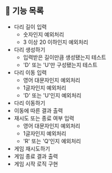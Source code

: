 ## 🚀 기능 목록 
- 다리 길이 입력
  - 숫자인지 예외처리
  - 3 이상 20 이하인지 예외처리
- 다리 생성하기
  - 입력받은 길이만큼 생성됐는지 테스트
  - 'D' 또는 'U'만 구성됐는지 테스트
- 다리 이동 입력
  - 영어 대문자인지 예외처리
  - 1글자인지 예외처리
  - 'D' 또는 'U'인지 예외처리
- 다리 이동하기
- 이동에 따른 결과 출력
- 재시도 또는 종료 여부 입력
  - 영어 대문자인지 예외처리
  - 1글자인지 예외처리
  - 'R' 또는 'Q'인지 예외처리
- 게임 재시도하기
- 게임 종료 결과 출력
- 게임 시작 로직 구현
